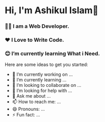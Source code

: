 # Hi, I'm Ashikul Islam👋

### 👨‍💻 I am a Web Developer.
### ❤️ I Love to Write Code.
### 😊 I’m currently learning What i Need.
Here are some ideas to get you started:

- 🔭 I’m currently working on ...
- 🌱 I’m currently learning ...
- 👯 I’m looking to collaborate on ...
- 🤔 I’m looking for help with ...
- 💬 Ask me about ...
- 📫 How to reach me: ...
- 😄 Pronouns: ...
- ⚡ Fun fact: ...

